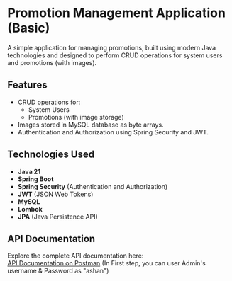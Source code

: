 # Promotion Management Application (Basic)

A simple application for managing promotions, built using modern Java technologies and designed to perform CRUD operations for system users and promotions (with images).

## Features
- CRUD operations for:
  - System Users
  - Promotions (with image storage)
- Images stored in MySQL database as byte arrays.
- Authentication and Authorization using Spring Security and JWT.

## Technologies Used
- **Java 21**
- **Spring Boot**
- **Spring Security** (Authentication and Authorization)
- **JWT** (JSON Web Tokens)
- **MySQL**
- **Lombok**
- **JPA** (Java Persistence API)

## API Documentation
Explore the complete API documentation here:  
[API Documentation on Postman](https://documenter.getpostman.com/view/25541524/2sAYQXoCm4)
(In First step, you can user Admin's username & Password as "ashan")


